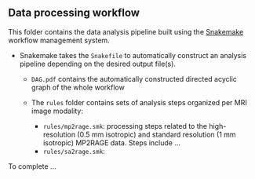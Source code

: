 ## Data processing workflow

This folder contains the data analysis pipeline built using the [Snakemake](https://snakemake.readthedocs.io/en/stable/) workflow management system.

- Snakemake takes the `Snakefile` to automatically construct an analysis pipeline depending on the desired output file(s).

	- `DAG.pdf` contains the automatically constructed directed acyclic graph of the whole workflow
	- The `rules` folder contains sets of analysis steps organized per MRI image modality:

		- `rules/mp2rage.smk`: processing steps related to the high-resolution (0.5 mm isotropic) and standard resolution (1 mm isotropic) MP2RAGE data. Steps include ...
		- `rules/sa2rage.smk`:

To complete ...
